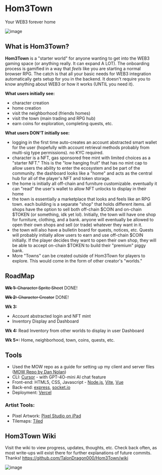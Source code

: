 # Hom3Town
Your WEB3 forever home

![image](https://github.com/user-attachments/assets/4f727945-f707-452d-bbad-0b14f89585ac)



## What is Hom3Town? 

**Hom3Town** is a "starter world" for anyone wanting to get into the WEB3 gaming space (or anything really. It can expand A LOT). 
The onboarding process is gamified in a way that *feels* like you are starting a normal browser RPG. 
The catch is that all your basic needs for WEB3 integration automatically gets setup for you in the backend. It doesn't require you to know anything about WEB3 or how it works (UNTIL you need it). 

__What users initially see:__
- character creation
- home creation
- visit the neighborhood (friends homes)
- visit the town (main trading and RPG hub)
- earn coins for exploration, completing quests, etc.

__What users DON'T initially see:__
- logging in the first time auto-creates an account abstracted smart wallet for the user (hopefully with account retrieval methods probably from multi-sig type permissions). no KYC required.
- character is a NFT, gas sponsored free mint with limited choices as a "starter NFT." This is the "low hanging fruit" that has no mint cap to allow users the ability to enter the ecosystem and be part of the community.
the dashboard looks like a "home" and acts as the central hub for all of the player's NFT and token storage.
- the home is initially all off-chain and furniture customizable. eventually it can "read" the user's wallet to allow NFT unlocks to display in their home
- the town is essentially a marketplace that looks and feels like an RPG town. each building is a separate "shop" that holds different items. all shops have the option to sell both off-chain $COIN and on-chain $TOKEN (or something, idk yet lol). Initially, the town will have one shop for furniture, clothing, and a bank. anyone will eventually be allowed to open their own shops and sell (or trade) whatever they want in it.
- the town will also have a bulletin board for quests, notices, etc. Quests will probably initially allow users to earn and use off-chain $COIN initially. If the player decides they want to open their own shop, they will be able to accept on-chain $TOKEN to build their "premium" piggy bank.
- More "Towns" can be created outside of Hom3Town for players to explore. This would come in the form of other creator's "worlds."

## RoadMap
~~**Wk 1:** Character Sprite Sheet~~ DONE!

~~**Wk 2:** Character Creator~~ DONE!

**Wk 3:** 
- Account abstracted login and NFT mint
- Inventory Display and Dashboard

**Wk 4:** Read Inventory from other worlds to display in user Dashboard

**Wk 5+:** Home, neighborhood, town, coins, quests, etc.

## Tools
- Used the MOW repo as a guide for setting up my client and server files ([MOW Repo by Dan Nolan](https://github.com/Dan-Nolan/mow-episodes/tree/main))
- CLI: [Cursor](https://www.cursor.com/) - with GPT-4O-mini AI chat feature
- Front-end: HTML5, CSS, Javascript - [Node.js](https://nodejs.org/en/), [Vite](https://vite.dev/), [Vue](https://vuejs.org/)
- Back-end: [express](https://expressjs.com/), [socket.io](https://socket.io/)
- Deployment: [Vercel](https://vercel.com/)

### Artist Tools: 
- Pixel Artwork: [Pixel Studio on iPad](https://play.google.com/store/apps/details?id=com.PixelStudio&hl=en_US)
- Tilemaps: [Tiled](https://www.mapeditor.org/)

## Hom3Town Wiki
Visit the wiki to view progress, updates, thoughts, etc. Check back often, as most write-ups will exist there for further explanations of future commits. Thanks! 
https://github.com/TalonDragon000/Hom3Town/wiki

![image](https://github.com/user-attachments/assets/1c96b6c3-96db-4340-a8eb-3a7fc86451cb)

